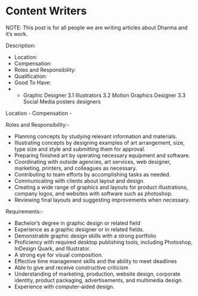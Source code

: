 # Content Writers

NOTE: This post is for all people we are writing articles about Dharma and it’s work.

Description:

* Location:
* Compensation: 
* Roles and Responsibility:
* Qualification:
* Good To Have:
* * Graphic Designer 3.1 Illustrators 3.2 Motion Graphics Designer 3.3 Social Media posters designers

Location - Compensation -

Roles and Responsibility:-

* Planning concepts by studying relevant information and materials.
* Illustrating concepts by designing examples of art arrangement, size, type size and style and submitting them for approval.
* Preparing finished art by operating necessary equipment and software.
* Coordinating with outside agencies, art services, web designer, marketing, printers, and colleagues as necessary.
* Contributing to team efforts by accomplishing tasks as needed.
* Communicating with clients about layout and design.
* Creating a wide range of graphics and layouts for product illustrations, company logos, and websites with software such as photoshop.
* Reviewing final layouts and suggesting improvements when necessary.

Requirements:-

* Bachelor’s degree in graphic design or related field
* Experience as a graphic designer or in related fields.
* Demonstrable graphic design skills with a strong portfolio
* Proficiency with required desktop publishing tools, including Photoshop, InDesign Quark, and Illustrator.
* A strong eye for visual composition.
* Effective time management skills and the ability to meet deadlines
* Able to give and receive constructive criticism
* Understanding of marketing, production, website design, corporate identity, product packaging, advertisements, and multimedia design.
* Experience with computer-aided design.

